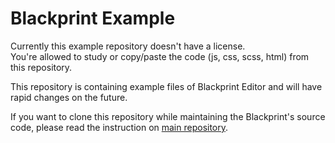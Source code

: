 # Blackprint Example
Currently this example repository doesn't have a license.<br>
You're allowed to study or copy/paste the code (js, css, scss, html) from this repository.

This repository is containing example files of Blackprint Editor and will have rapid changes on the future.

If you want to clone this repository while maintaining the Blackprint's source code, please read the instruction on [main repository](https://github.com/Blackprint/Blackprint/wiki/Getting-started-with-creating-custom-node).